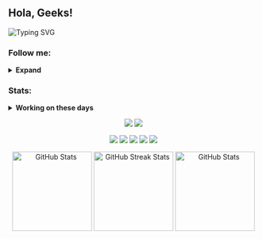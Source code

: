 ## Hola, Geeks!
<img src="https://readme-typing-svg.demolab.com?font=Young+Serif&duration=3000&pause=1000&color=2AA889&random=false&width=465&lines=I'm+Asep+M.+S.+just+a+simple+man;I'm+interested+in+Computer%2C+Web+%26+Music" alt="Typing SVG"/>

### Follow me:
<details>
 <summary><strong>Expand</strong></summary>
  <a href="https://linkedin.com/in/moehammad-asep-ab405048">
   <img src="https://cdn.jsdelivr.net/npm/simple-icons@v3/icons/linkedin.svg" alt="Linkedin profile" width="30"/>
  </a>
  <a href="https://soundcloud.com/asepmscom">
   <img src="https://cdn.jsdelivr.net/npm/simple-icons@v3/icons/soundcloud.svg" alt="SoundCloud profile" width="30"/>
  </a>
  <a href="https://twitter.com/asepmscom">
   <img src="https://cdn.jsdelivr.net/npm/simple-icons@v3/icons/twitter.svg" alt="Twitter profile" width="30"/>
  </a>
  <a href="https://instagram.com/asepmscom">
   <img src="https://cdn.jsdelivr.net/npm/simple-icons@v3/icons/instagram.svg" alt="Instagram profile" width="30"/>
  </a>
</details>

### Stats:
<details>
 <summary><strong>Working on these days</strong></summary>
  - 💻 I’m currently learning Python and C/C++</br>
  - 📧 How to reach me: <a href="asepmsholeh@gmail.com">Email me!</a></br>
  - ❔ Ask me about anything</br>
  - 🕵🏻‍♂️ Pronouns: He/Him</br>
</details>

<p align="center">
 <img src="https://komarev.com/ghpvc/?username=asepms92&style=for-the-badge&color=yellowgreen"/>
 <a href="https://paypal.me/asepms">
  <img src="https://img.shields.io/badge/Buy%20Me%20a%20Coffee-003087?style=for-the-badge&logo=paypal&logoColor=blue"/>
 </a>
</p>

<p align="center">
 <img src="https://img.shields.io/badge/OS-MacOS-red?&logo=apple"/>
 <img src="https://img.shields.io/badge/OS-Windows-blue?&logo=windows"/>
 <img src="https://img.shields.io/badge/OS-Manjaro-green?&logo=manjaro"/>
 <img src="https://img.shields.io/badge/Lang-C/C++-white?&logo=cplusplus"/>
 <img src="https://img.shields.io/badge/Lang-Python-purple?&logo=python"/>
</p>

<p align="center">
 <img src="https://github-readme-stats.vercel.app/api?username=asepms92&show_icons=true&theme=gotham&bg_color=FFFFFF00&hide_border=true&include_all_commits=true&rank_icon=github" alt="GitHub Stats" height="160"/>
 <img src="https://github-readme-streak-stats.herokuapp.com/?user=asepms92&theme=gotham&background=FFFFFF00&stroke=FFFFFF00&hide_border=true" alt="GitHub Streak Stats" height="160"/>
 <img src="https://github-readme-stats.vercel.app/api/top-langs/?username=asepms92&theme=gotham&bg_color=FFFFFF00&hide_border=true&layout=compact" alt="GitHub Stats" height="160"/>
</p>
